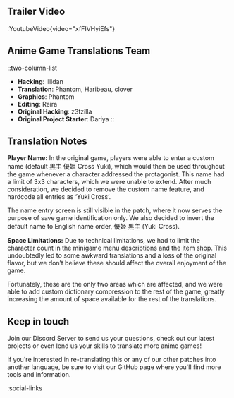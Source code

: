 ## Trailer Video
:YoutubeVideo{video="xfFIVHyiEfs"}

## Anime Game Translations Team
::two-column-list
- **Hacking**: Illidan
- **Translation**: Phantom, Haribeau, clover
- **Graphics**: Phantom
- **Editing**: Reira
- **Original Hacking**: z3tzilla
- **Original Project Starter**: Dariya
::

## Translation Notes
**Player Name:**
In the original game, players were able to enter a custom name (default 黒主 優姫 Cross Yuki), which would then be used throughout the game whenever a character addressed the protagonist. This name had a limit of 3x3 characters, which we were unable to extend. After much consideration, we decided to remove the custom name feature, and hardcode all entries as ‘Yuki Cross’.

The name entry screen is still visible in the patch, where it now serves the purpose of save game identification only. We also decided to invert the default name to English name order, 優姫 黒主 (Yuki Cross).

**Space Limitations:**
Due to technical limitations, we had to limit the character count in the minigame menu descriptions and the item shop. This undoubtedly led to some awkward translations and a loss of the original flavor, but we don’t believe these should affect the overall enjoyment of the game.

Fortunately, these are the only two areas which are affected, and we were able to add custom dictionary compression to the rest of the game, greatly increasing the amount of space available for the rest of the translations.

## Keep in touch
Join our Discord Server to send us your questions, check out our latest projects or even lend us your skills to translate more anime games!

If you're interested in re-translating this or any of our other patches into another language, be sure to visit our GitHub page where you'll find more tools and information.

<!-- Social media, Discord and blog buttons -->
:social-links